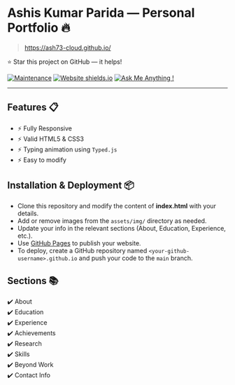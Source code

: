 # Ashis Kumar Parida — Personal Portfolio 🔥
> https://ash73-cloud.github.io/

:star: Star this project on GitHub — it helps!

[![Maintenance](https://img.shields.io/badge/maintained-yes-green.svg)](https://github.com/ash73-cloud/ash73-cloud.github.io/commits/main)
[![Website shields.io](https://img.shields.io/badge/website-up-yellow)](https://ash73-cloud.github.io/)
[![Ask Me Anything !](https://img.shields.io/badge/ask%20me-linkedin-1abc9c.svg)](https://www.linkedin.com/in/ash73-cloud/)

---

## Features 📋
- ⚡️ Fully Responsive
- ⚡️ Valid HTML5 & CSS3
- ⚡️ Typing animation using `Typed.js`
- ⚡️ Easy to modify

## Installation & Deployment 📦
- Clone this repository and modify the content of **index.html** with your details.
- Add or remove images from the `assets/img/` directory as needed.
- Update your info in the relevant sections (About, Education, Experience, etc.).
- Use [GitHub Pages](https://pages.github.com/) to publish your website.
- To deploy, create a GitHub repository named `<your-github-username>.github.io` and push your code to the `main` branch.

## Sections 📚
✔️ About  
✔️ Education  
✔️ Experience  
✔️ Achievements  
✔️ Research  
✔️ Skills  
✔️ Beyond Work  
✔️ Contact Info 